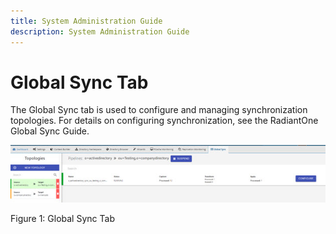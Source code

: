 ```yaml
---
title: System Administration Guide
description: System Administration Guide
---
```


# Global Sync Tab

The Global Sync tab is used to configure and managing synchronization topologies. For details on configuring synchronization, see the RadiantOne Global Sync Guide.

![Global Sync Tab](Media/Image3.166.jpg)
 
Figure 1: Global Sync Tab
 